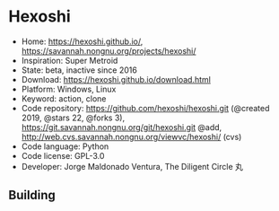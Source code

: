 # Hexoshi

- Home: https://hexoshi.github.io/, https://savannah.nongnu.org/projects/hexoshi/
- Inspiration: Super Metroid
- State: beta, inactive since 2016
- Download: https://hexoshi.github.io/download.html
- Platform: Windows, Linux
- Keyword: action, clone
- Code repository: https://github.com/hexoshi/hexoshi.git (@created 2019, @stars 22, @forks 3), https://git.savannah.nongnu.org/git/hexoshi.git @add, http://web.cvs.savannah.nongnu.org/viewvc/hexoshi/ (cvs)
- Code language: Python
- Code license: GPL-3.0
- Developer: Jorge Maldonado Ventura, The Diligent Circle 丸

## Building
